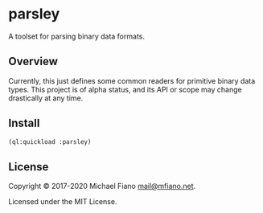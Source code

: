 # parsley

A toolset for parsing binary data formats.

## Overview

Currently, this just defines some common readers for primitive binary data
types. This project is of alpha status, and its API or scope may change
drastically at any time.

## Install

```lisp
(ql:quickload :parsley)
```

## License

Copyright © 2017-2020 Michael Fiano <mail@mfiano.net>.

Licensed under the MIT License.
